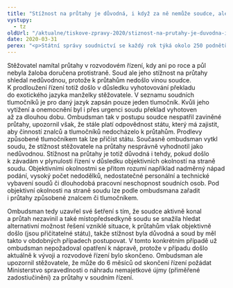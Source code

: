 ```yaml
---
title: "Stížnost na průtahy je důvodná, i když za ně nemůže soudce, ale stát"
vystupy:
  - tz
oldUrl: "/aktualne/tiskove-zpravy-2020/stiznost-na-prutahy-je-duvodna-i-kdyz-za-ne-nemuze-soudce-ale-stat/"
date: 2020-03-31
perex: "<p>Státní správy soudnictví se každý rok týká okolo 250 podnětů. Třetinu z toho tvoří stížnosti na průtahy v soudních řízeních. Jeden takový velmi specifický případ průtahů ukončil ombudsman před několika dny.</p>"
---
```


<!-- imported from the old website -->

<p>Stěžovatel namítal průtahy v rozvodovém řízení, kdy ani po roce a půl nebyla žaloba doručena protistraně. Soud ale jeho stížnost na průtahy shledal nedůvodnou, protože k průtahům nedošlo vinou soudce. K prodloužení řízení totiž došlo v důsledku vyhotovování překladu do exotického jazyka manželky stěžovatele. V seznamu soudních tlumočníků je pro daný jazyk zapsán pouze jeden tlumočník. Kvůli jeho vytížení a onemocnění byl i přes urgenci soudu překlad vyhotoven až za dlouhou dobu. Ombudsman tak v postupu soudce nespatřil zaviněné průtahy, upozornil však, že stále platí odpovědnost státu, který má zajistit, aby činností znalců a tlumočníků nedocházelo k průtahům. Prodlevy způsobené tlumočníkem tak lze přičíst státu. Současně ombudsman vytkl soudu, že stížnost stěžovatele na průtahy nesprávně vyhodnotil jako nedůvodnou. Stížnost na průtahy je totiž důvodná i tehdy, pokud došlo k závadám v plynulosti řízení v důsledku objektivních okolností na straně soudu. Objektivními okolnostmi se přitom rozumí například nadměrný nápad podání, vysoký počet nedodělků, nedostatečné personální a technické vybavení soudů či dlouhodobá pracovní neschopnost soudních osob. Pod objektivní okolnosti na straně soudu lze podle ombudsmana zařadit i průtahy způsobené znalcem či tlumočníkem. </p><p>Ombudsman tedy uzavřel své šetření s tím, že soudce aktivně konal a průtah nezavinil a také místopředsedkyně soudu se snažila hledat alternativní možnost řešení vzniklé situace, k průtahům však objektivně došlo (jsou přičitatelné státu), takže stížnost byla důvodná a soud by měl takto v obdobných případech postupovat. V tomto konkrétním případě už ombudsman nepožadoval opatření k nápravě, protože v případu došlo aktuálně k vývoji a rozvodové řízení bylo skončeno. Ombudsman ale upozornil stěžovatele, že může do 6 měsíců od skončení řízení požádat Ministerstvo spravedlnosti o náhradu nemajetkové újmy (přiměřené zadostiučinění) za průtahy v soudním řízení.</p>
